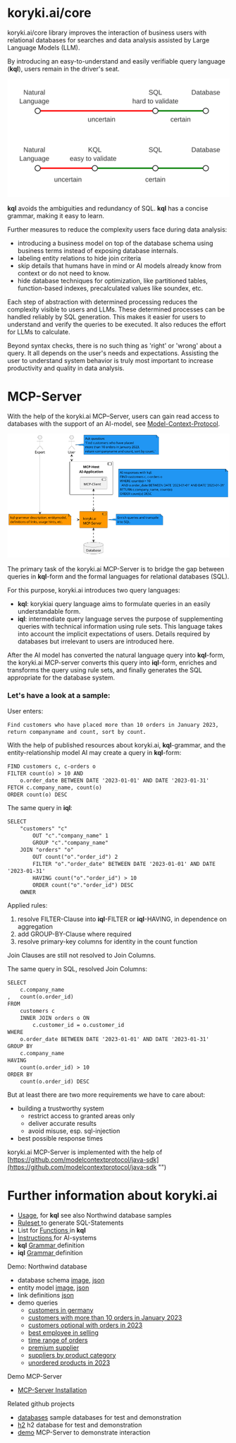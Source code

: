# koryki.ai/core

koryki.ai/core library improves the interaction of business users with relational databases for searches and data analysis
assisted by Large Language Models (LLM).

By introducing an easy-to-understand and easily verifiable query language (**kql**), users remain in the driver's seat.

![reduce uncertainty by introduction of kql](doc/shift_control.svg)

**kql** avoids the ambiguities and redundancy of SQL. **kql** has a concise grammar, making it easy to learn.

Further measures to reduce the complexity users face during data analysis:

- introducing a business model on top of the database schema using business terms instead of exposing database internals.
- labeling entity relations to hide join criteria
- skip details that humans have in mind or AI models already know from context or do not need to know.
- hide database techniques for optimization, like partitioned tables, function-based indexes,
  precalculated values like soundex, etc.

Each step of abstraction with determined processing reduces the complexity visible to users and LLMs.
These determined processes can be handled reliably by SQL generation.
This makes it easier for users to understand and verify the queries to be executed.
It also reduces the effort for LLMs to calculate.



Beyond syntax checks, there is no such thing as 'right' or 'wrong' about a query. It all depends on the user's needs and expectations. 
Assisting the user to understand system behavior is truly most important
to increase productivity and quality in data analysis.

# MCP-Server

With the help of the koryki.ai MCP–Server, users can gain read access to databases with the support of an AI-model, see
[Model-Context-Protocol](https://modelcontextprotocol.io/docs/getting-started/intro "(MCP)").

![MCP-Server Overview](doc/mcp_overview.png)



The primary task of the koryki.ai MCP-Server is to bridge the gap between queries in **kql**-form and the formal languages for relational databases (SQL).

For this purpose, koryki.ai introduces two query languages:
* **kql**: korykiai query language aims to formulate queries in an easily understandable form.
* **iql**: intermediate query language serves the purpose of supplementing queries with technical information using rule sets. This language takes into account the implicit expectations of users. Details required by databases but irrelevant to users are introduced here.

After the AI model has converted the natural language query into **kql**-form,
the koryki.ai MCP-server converts this query into **iql**-form,
enriches and transforms the query using rule sets, and finally generates the SQL
appropriate for the database system.


### Let's have a look at a sample:

User enters:

    Find customers who have placed more than 10 orders in January 2023,
    return companyname and count, sort by count.

With the help of published resources about koryki.ai, **kql**-grammar, and the entity-relationship model
AI may create a query in **kql**-form:

    FIND customers c, c-orders o
    FILTER count(o) > 10 AND 
        o.order_date BETWEEN DATE '2023-01-01' AND DATE '2023-01-31'
    FETCH c.company_name, count(o)
    ORDER count(o) DESC

The same query in **iql**:

    SELECT
        "customers" "c"
            OUT "c"."company_name" 1
            GROUP "c"."company_name"
        JOIN "orders" "o"
            OUT count("o"."order_id") 2
            FILTER "o"."order_date" BETWEEN DATE '2023-01-01' AND DATE '2023-01-31'
            HAVING count("o"."order_id") > 10
            ORDER count("o"."order_id") DESC
        OWNER


Applied rules:
1. resolve FILTER-Clause into **iql**-FILTER or **iql**-HAVING, in dependence on aggregation
2. add GROUP-BY-Clause where required
3. resolve primary-key columns for identity in the count function

Join Clauses are still not resolved to Join Columns.

The same query in SQL, resolved Join Columns:

    SELECT
        c.company_name
    ,   count(o.order_id)
    FROM
        customers c
        INNER JOIN orders o ON
            c.customer_id = o.customer_id
    WHERE
        o.order_date BETWEEN DATE '2023-01-01' AND DATE '2023-01-31'
    GROUP BY
        c.company_name
    HAVING
        count(o.order_id) > 10
    ORDER BY
        count(o.order_id) DESC



But at least there are two more requirements we have to care about:

- building a trustworthy system
    - restrict access to granted areas only
    - deliver accurate results
    - avoid misuse, esp. sql-injection
- best possible response times


koryki.ai MCP-Server is implemented with the help of [https://github.com/modelcontextprotocol/java-sdk](https://github.com/modelcontextprotocol/java-sdk "")

# Further information about koryki.ai

- [Usage](doc/kql_usage.md), for **kql** see also Northwind database samples
- [Ruleset ](doc/RULESET.md "") to generate SQL-Statements
- List for [Functions ](doc/FUNCTIONS.md "") in **kql**
- [Instructions ](doc/ai_instructions.md "") for AI-systems
- **kql** [Grammar ](./antlr/src/main/antlr/KQL.g4 "") definition
- **iql** [Grammar ](./antlr/src/main/antlr/IQL.g4 "") definition

Demo: Northwind database

- database schema [image](doc/northwind_schema.png ""),  [json ](doc/northwind_schema.json "")
- entity model [image](doc/northwind_model.png ""),   [json ](doc/northwind_model.json "")
- link definitions [json](doc/northwind_links.json "")
- demo queries
  * [customers in germany ](doc/queries/customersingermany.kql "")
  * [customers with more than 10 orders in January 2023 ](doc/queries/customersmorethan10ordersin2023.kql "")
  * [customers optional with orders in 2023 ](doc/queries/customerswithordersin2023.kql "")
  * [best employee in selling ](doc/queries/employeeranking.kql "")
  * [time range of orders ](doc/queries/ordertimerange.kql "")
  * [premium supplier ](doc/queries/premiumsupplier.kql "")
  * [suppliers by product category ](doc/queries/suppliersandproductsincategory.kql "")
  * [unordered products in 2023 ](doc/queries/unorderedproductsin012023.kql "")

Demo MCP-Server

- [MCP-Server Installation](./doc/MCP_SERVER.md "")


Related github projects

- [databases](https://github.com/korykiai/databases "") sample databases for test and demonstration
- [h2](https://github.com/korykiai/h2 "") h2 database for test and demonstration
- [demo](https://github.com/korykiai/demo "") MCP-Server to demonstrate interaction

